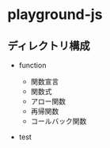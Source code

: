 # playground-js

## ディレクトリ構成
- function
    - 関数宣言
    - 関数式
    - アロー関数
    - 再帰関数
    - コールバック関数

- test
